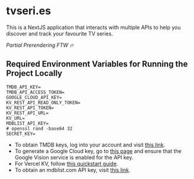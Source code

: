 # tvseri.es

This is a NextJS application that interacts with multiple APIs to help you discover and track your favourite TV series.

_Partial Prerendering FTW 🔥_

## Required Environment Variables for Running the Project Locally

```
TMDB_API_KEY=
TMDB_API_ACCESS_TOKEN=
GOOGLE_CLOUD_API_KEY=
KV_REST_API_READ_ONLY_TOKEN=
KV_REST_API_TOKEN=
KV_REST_API_URL=
KV_URL=
MDBLIST_API_KEY=
# openssl rand -base64 32
SECRET_KEY=
```

- To obtain TMDB keys, log into your account and visit [this link](https://www.themoviedb.org/settings/api).
- To generate a Google Cloud key, go to [this page](https://console.cloud.google.com/apis/credentials) and ensure that the Google Vision service is enabled for the API key.
- For Vercel KV, follow [this quickstart guide](https://vercel.com/docs/storage/vercel-kv/quickstart#create-a-kv-database).
- To obtain an mdblist.com API key, visit [this link](https://mdblist.com/preferences/).
